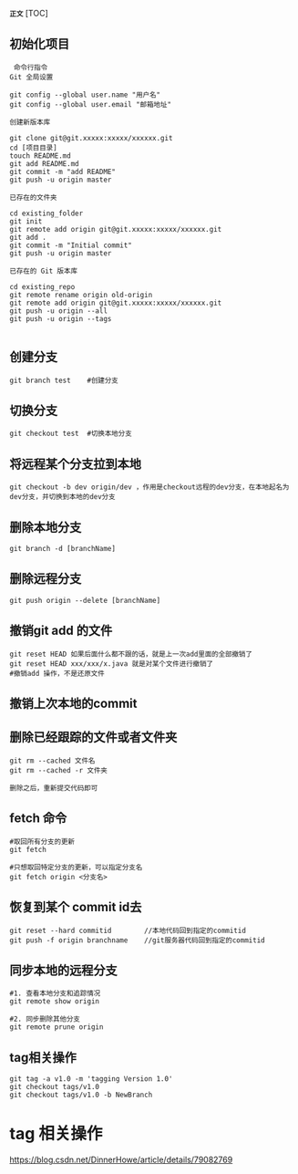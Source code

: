 **`正文`**
[TOC]

## 初始化项目
```shell
 命令行指令
Git 全局设置

git config --global user.name "用户名"
git config --global user.email "邮箱地址"

创建新版本库

git clone git@git.xxxxx:xxxxx/xxxxxx.git
cd [项目目录]
touch README.md
git add README.md
git commit -m "add README"
git push -u origin master

已存在的文件夹

cd existing_folder
git init
git remote add origin git@git.xxxxx:xxxxx/xxxxxx.git
git add .
git commit -m "Initial commit"
git push -u origin master

已存在的 Git 版本库

cd existing_repo
git remote rename origin old-origin
git remote add origin git@git.xxxxx:xxxxx/xxxxxx.git
git push -u origin --all
git push -u origin --tags


```


## 创建分支
```shell
git branch test    #创建分支
```
## 切换分支
```shell
git checkout test  #切换本地分支
```

## 将远程某个分支拉到本地
```shell
git checkout -b dev origin/dev ，作用是checkout远程的dev分支，在本地起名为dev分支，并切换到本地的dev分支
```

## 删除本地分支
```shell
git branch -d [branchName]
```

## 删除远程分支
```shell
git push origin --delete [branchName]
```

## 撤销git add 的文件
```shell
git reset HEAD 如果后面什么都不跟的话，就是上一次add里面的全部撤销了
git reset HEAD xxx/xxx/x.java 就是对某个文件进行撤销了
#撤销add 操作，不是还原文件
```

## 撤销上次本地的commit


## 删除已经跟踪的文件或者文件夹
```shell
git rm --cached 文件名
git rm --cached -r 文件夹

删除之后，重新提交代码即可
```

## fetch 命令
```shell
#取回所有分支的更新
git fetch

#只想取回特定分支的更新，可以指定分支名
git fetch origin <分支名>
```

## 恢复到某个 commit id去
```shell
git reset --hard commitid        //本地代码回到指定的commitid
git push -f origin branchname    //git服务器代码回到指定的commitid
```


## 同步本地的远程分支 
```shell
#1. 查看本地分支和追踪情况
git remote show origin

#2. 同步删除其他分支
git remote prune origin
```

## tag相关操作
```shell
git tag -a v1.0 -m 'tagging Version 1.0'
git checkout tags/v1.0
git checkout tags/v1.0 -b NewBranch
```


# tag 相关操作
https://blog.csdn.net/DinnerHowe/article/details/79082769
